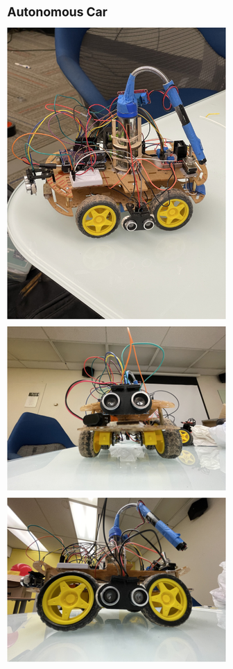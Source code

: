 # Autonomous Car

![My Image](https://github.com/moezdurrani/Autonomous-Car/blob/main/Car01.jpg)

![My Image](https://github.com/moezdurrani/Autonomous-Car/blob/main/Car02.jpg)

![My Image](https://github.com/moezdurrani/Autonomous-Car/blob/main/Car03.jpg)


